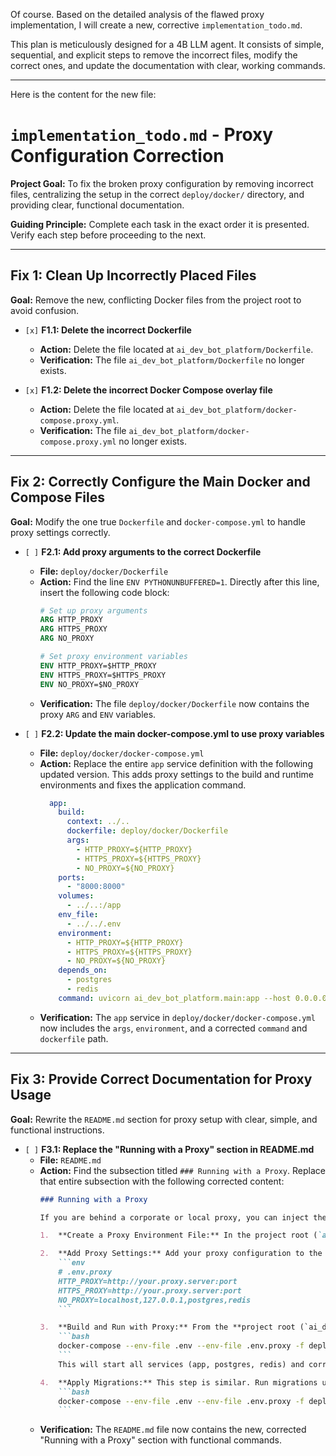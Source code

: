 Of course. Based on the detailed analysis of the flawed proxy implementation, I will create a new, corrective `implementation_todo.md`.

This plan is meticulously designed for a 4B LLM agent. It consists of simple, sequential, and explicit steps to remove the incorrect files, modify the correct ones, and update the documentation with clear, working commands.

---
Here is the content for the new file:

# `implementation_todo.md` - Proxy Configuration Correction

**Project Goal:** To fix the broken proxy configuration by removing incorrect files, centralizing the setup in the correct `deploy/docker/` directory, and providing clear, functional documentation.

**Guiding Principle:** Complete each task in the exact order it is presented. Verify each step before proceeding to the next.

---

## Fix 1: Clean Up Incorrectly Placed Files

**Goal:** Remove the new, conflicting Docker files from the project root to avoid confusion.

*   `[x]` **F1.1: Delete the incorrect Dockerfile**
    *   **Action:** Delete the file located at `ai_dev_bot_platform/Dockerfile`.
    *   **Verification:** The file `ai_dev_bot_platform/Dockerfile` no longer exists.

*   `[x]` **F1.2: Delete the incorrect Docker Compose overlay file**
    *   **Action:** Delete the file located at `ai_dev_bot_platform/docker-compose.proxy.yml`.
    *   **Verification:** The file `ai_dev_bot_platform/docker-compose.proxy.yml` no longer exists.

---

## Fix 2: Correctly Configure the Main Docker and Compose Files

**Goal:** Modify the one true `Dockerfile` and `docker-compose.yml` to handle proxy settings correctly.

*   `[ ]` **F2.1: Add proxy arguments to the correct Dockerfile**
    *   **File:** `deploy/docker/Dockerfile`
    *   **Action:** Find the line `ENV PYTHONUNBUFFERED=1`. Directly after this line, insert the following code block:
        ```dockerfile
        # Set up proxy arguments
        ARG HTTP_PROXY
        ARG HTTPS_PROXY
        ARG NO_PROXY

        # Set proxy environment variables
        ENV HTTP_PROXY=$HTTP_PROXY
        ENV HTTPS_PROXY=$HTTPS_PROXY
        ENV NO_PROXY=$NO_PROXY
        ```
    *   **Verification:** The file `deploy/docker/Dockerfile` now contains the proxy `ARG` and `ENV` variables.

*   `[ ]` **F2.2: Update the main docker-compose.yml to use proxy variables**
    *   **File:** `deploy/docker/docker-compose.yml`
    *   **Action:** Replace the entire `app` service definition with the following updated version. This adds proxy settings to the build and runtime environments and fixes the application command.
        ```yaml
          app:
            build:
              context: ../.. 
              dockerfile: deploy/docker/Dockerfile
              args:
                - HTTP_PROXY=${HTTP_PROXY}
                - HTTPS_PROXY=${HTTPS_PROXY}
                - NO_PROXY=${NO_PROXY}
            ports:
              - "8000:8000" 
            volumes:
              - ../..:/app 
            env_file:
              - ../../.env 
            environment:
              - HTTP_PROXY=${HTTP_PROXY}
              - HTTPS_PROXY=${HTTPS_PROXY}
              - NO_PROXY=${NO_PROXY}
            depends_on:
              - postgres
              - redis
            command: uvicorn ai_dev_bot_platform.main:app --host 0.0.0.0 --port 8000 --reload 
        ```
    *   **Verification:** The `app` service in `deploy/docker/docker-compose.yml` now includes the `args`, `environment`, and a corrected `command` and `dockerfile` path.

---

## Fix 3: Provide Correct Documentation for Proxy Usage

**Goal:** Rewrite the `README.md` section for proxy setup with clear, simple, and functional instructions.

*   `[ ]` **F3.1: Replace the "Running with a Proxy" section in README.md**
    *   **File:** `README.md`
    *   **Action:** Find the subsection titled `### Running with a Proxy`. Replace that entire subsection with the following corrected content:
        ```markdown
        ### Running with a Proxy

        If you are behind a corporate or local proxy, you can inject the proxy settings into the Docker containers.

        1.  **Create a Proxy Environment File:** In the project root (`ai_dev_bot_platform`), create a file named `.env.proxy`.

        2.  **Add Proxy Settings:** Add your proxy configuration to the `.env.proxy` file. The `NO_PROXY` variable is crucial to ensure containers can communicate with each other directly.
            ```env
            # .env.proxy
            HTTP_PROXY=http://your.proxy.server:port
            HTTPS_PROXY=http://your.proxy.server:port
            NO_PROXY=localhost,127.0.0.1,postgres,redis
            ```

        3.  **Build and Run with Proxy:** From the **project root (`ai_dev_bot_platform`)**, run the following command. It loads your standard `.env` file and the new `.env.proxy` file into the correct `docker-compose.yml`.
            ```bash
            docker-compose --env-file .env --env-file .env.proxy -f deploy/docker/docker-compose.yml up -d --build
            ```
            This will start all services (app, postgres, redis) and correctly inject your proxy settings into the `app` container for both the build process and runtime.

        4.  **Apply Migrations:** This step is similar. Run migrations using the same environment files:
            ```bash
            docker-compose --env-file .env --env-file .env.proxy -f deploy/docker/docker-compose.yml exec app alembic upgrade head
            ```
        ```
    *   **Verification:** The `README.md` file now contains the new, corrected "Running with a Proxy" section with functional commands.